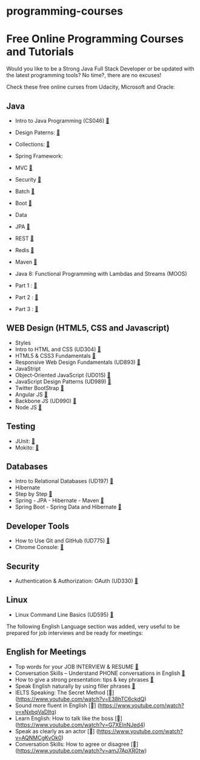 # programming-courses
# Free Online Programming Courses and Tutorials

Would you like to be a Strong Java Full Stack Developer or be updated with the latest programming tools? No time?, there are no excuses!

Check these free online curses from Udacity, Microsoft and Oracle:

## Java

* Intro to Java Programming	(CS046) [:link:](https://www.udacity.com/course/intro-to-java-programming--cs046)
* Design Paterns: [:link:](http://www.javacamp.org/designPattern/)
* Collections: [:link:](http://tutorials.jenkov.com/java-collections/collection.html)
* Spring Framework:
 * MVC [:link:](http://docs.spring.io/docs/Spring-MVC-step-by-step/)
 * Security	[:link:](http://spring.io/guides/gs/securing-web/)
 * Batch		[:link:](http://spring.io/guides/gs/batch-processing/)
 * Boot		[:link:](http://spring.io/guides/gs/spring-boot/)
 * Data
 
  * JPA [:link:](http://spring.io/guides/gs/accessing-data-jpa/)
  * REST [:link:](http://spring.io/guides/gs/accessing-data-rest/)
  * Redis [:link:](https://www.javacodegeeks.com/2012/06/using-redis-with-spring.html)


* Maven [:link:](http://spring.io/guides/gs/maven/)


* Java 8: Functional Programming with Lambdas and Streams (MOOS)
 * Part 1 : [:link:](https://apexapps.oracle.com/pls/apex/f?p=44785:141:100261043271068::::P141_PAGE_ID,P141_SECTION_ID:250,1808)
 * Part 2 :	[:link:](https://apexapps.oracle.com/pls/apex/f?p=44785:141:100261043271068::::P141_PAGE_ID,P141_SECTION_ID:250,1809)
 * Part 3 :  [:link:](https://apexapps.oracle.com/pls/apex/f?p=44785:141:100261043271068::::P141_PAGE_ID,P141_SECTION_ID:250,1810)


## WEB Design (HTML5, CSS and Javascript)

* Styles
 * Intro to HTML and CSS (UD304) [:link:](https://www.udacity.com/course/intro-to-html-and-css--ud304)
 * HTML5 & CSS3 Fundamentals  [:link:](https://mva.microsoft.com/en-us/training-courses/html5-css3-fundamentals-development-for-absolute-beginners-14207?l=hSDzdfFfB_7000115888)
 * Responsive Web Design Fundamentals	(UD893)	[:link:](https://www.udacity.com/course/responsive-web-design-fundamentals--ud893)
* JavaStript
 * Object-Oriented JavaScript (UD015)  [:link:](https://www.udacity.com/course/object-oriented-javascript--ud015)
 * JavaScript Design Patterns (UD989)	[:link:](https://www.udacity.com/course/viewer#!/c-ud989)
 * Twitter BootStrap		   [:link:](https://courses.edx.org/courses/course-v1:Microsoft+DEV203x+2015_T4/courseware/8b0fe1e087b74613a90cacca39eede9d/8097d291ea1a4fb696e3a456b352d8d3/)
 * Angular JS				   [:link:](https://www.codeschool.com/courses/shaping-up-with-angular-js)
 * Backbone JS (UD990)  [:link:](https://www.udacity.com/course/viewer#!/c-ud990)
 * Node JS					   [:link:](https://github.com/maxogden/art-of-node/#the-art-of-node)

## Testing

* JUnit: [:link:](https://www.javacodegeeks.com/2014/11/junit-tutorial-unit-testing.html)
* Mokito: [:link:](https://examples.javacodegeeks.com/core-java/mockito/mockito-hello-world-example/)

## Databases

* Intro to Relational Databases 	(UD197)	[:link:](https://www.udacity.com/course/intro-to-relational-databases--ud197)
* Hibernate
 * Step by Step [:link:](https://www.youtube.com/playlist?list=PL5745BA630E2195D9)
 * Spring - JPA - Hibernate - Maven
[:link:](https://www.javacodegeeks.com/2013/05/spring-jpa-data-hibernate-mysql-maven.html)
 * Spring Boot - Spring Data and Hibernate [:link:](http://blog.netgloo.com/2014/10/27/using-mysql-in-spring-boot-via-spring-data-jpa-and-hibernate/)

## Developer Tools

* How to Use Git and GitHub	(UD775)	[:link:](https://www.udacity.com/course/how-to-use-git-and-github--ud775)
* Chrome Console: [:link:](https://developer.chrome.com/devtools/docs/console)

## Security

* Authentication & Authorization: OAuth (UD330) [:link:](https://www.udacity.com/course/authentication-authorization-oauth--ud330)


## Linux

* Linux Command Line Basics	(UD595)	[:link:](https://www.udacity.com/course/linux-command-line-basics--ud595)

The following English Language section was added, very useful to be prepared for job interviews and be ready for meetings: 

## English for Meetings
* Top words for your JOB INTERVIEW & RESUME [:link:](https://www.youtube.com/watch?v=8wAf4EX3-BI)
* Conversation Skills – Understand PHONE conversations in English [:link:](https://www.youtube.com/watch?v=6qSXlTPr2HA)
* How to give a strong presentation: tips & key phrases [:link:](https://www.youtube.com/watch?v=0zW5trYrgvc)
* Speak English naturally by using filler phrases [:link:](https://www.youtube.com/watch?v=uCcFSUWNoDw)
* IELTS Speaking: The Secret Method [:link:] (https://www.youtube.com/watch?v=E38hTC6ckdQ)
* Sound more fluent in English [:link:] (https://www.youtube.com/watch?v=xNxbqVaDItg)
* Learn English: How to talk like the boss [:link:] (https://www.youtube.com/watch?v=G7XElnNJed4)
* Speak as clearly as an actor [:link:] (https://www.youtube.com/watch?v=AQNMCgKvOk0)
* Conversation Skills: How to agree or disagree [:link:] (https://www.youtube.com/watch?v=amJ7ApXR0tw)


